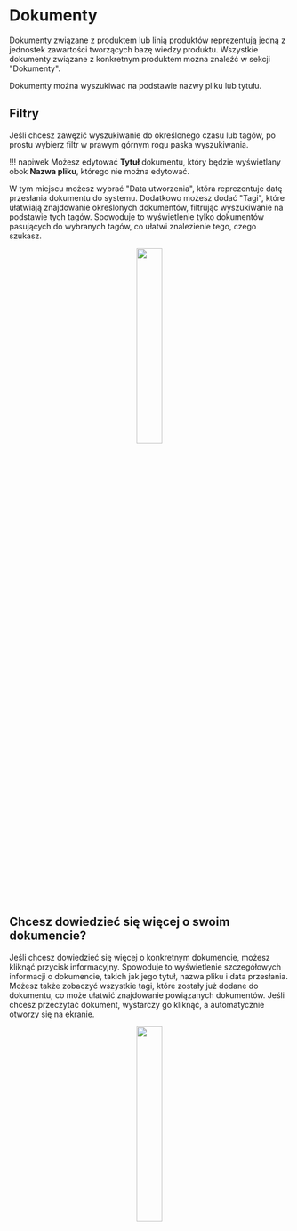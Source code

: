 # Dokumenty 

Dokumenty związane z produktem lub linią produktów reprezentują jedną z jednostek zawartości tworzących bazę wiedzy produktu. Wszystkie dokumenty związane z konkretnym produktem można znaleźć w sekcji "Dokumenty".

Dokumenty można wyszukiwać na podstawie nazwy pliku lub tytułu. 

## Filtry 

Jeśli chcesz zawęzić wyszukiwanie do określonego czasu lub tagów, po prostu wybierz filtr w prawym górnym rogu paska wyszukiwania. 

!!! napiwek
        Możesz edytować **Tytuł** dokumentu, który będzie wyświetlany obok **Nazwa pliku**, którego nie można edytować.

W tym miejscu możesz wybrać "Data utworzenia", która reprezentuje datę przesłania dokumentu do systemu. Dodatkowo możesz dodać "Tagi", które ułatwiają znajdowanie określonych dokumentów, filtrując wyszukiwanie na podstawie tych tagów. Spowoduje to wyświetlenie tylko dokumentów pasujących do wybranych tagów, co ułatwi znalezienie tego, czego szukasz.

<p align="center"><img src="https://i.imgur.com/i1cBJeH.gif" width="30%"></p>


## Chcesz dowiedzieć się więcej o swoim dokumencie?

Jeśli chcesz dowiedzieć się więcej o konkretnym dokumencie, możesz kliknąć przycisk informacyjny. Spowoduje to wyświetlenie szczegółowych informacji o dokumencie, takich jak jego tytuł, nazwa pliku i data przesłania. Możesz także zobaczyć wszystkie tagi, które zostały już dodane do dokumentu, co może ułatwić znajdowanie powiązanych dokumentów.
Jeśli chcesz przeczytać dokument, wystarczy go kliknąć, a automatycznie otworzy się na ekranie.

<p align="center"><img src="https://i.imgur.com/x3sc8CF.gif" width="30%"></p>